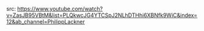 src: https://www.youtube.com/watch?v=ZasJB95VBtM&list=PLQkwcJG4YTCSpJ2NLhDTHhi6XBNfk9WiC&index=12&ab_channel=PhilippLackner